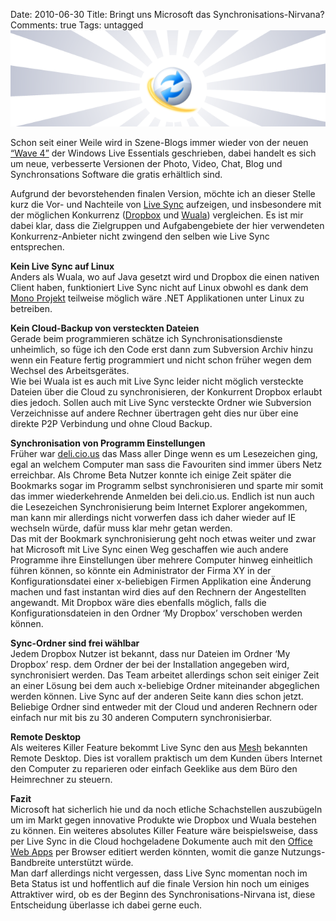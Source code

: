 Date: 2010-06-30
Title: Bringt uns Microsoft das Synchronisations-Nirvana?
Comments: true
Tags: untagged
<img title="Live_Sync_Nirvana" alt="Live_Sync_Nirvana" src="/assets/images/Live_Sync_Nirvana.png" />
<p>Schon seit einer Weile wird in Szene-Blogs immer wieder von der neuen <a
        href="https://windowslivepreview.com/essentials">“Wave 4”</a> der Windows Live Essentials geschrieben, dabei
    handelt es sich um neue, verbesserte Versionen der Photo, Video, Chat, Blog und Synchronsations Software die gratis
    erhältlich sind.</p>
<p>Aufgrund der bevorstehenden finalen Version, möchte ich an dieser Stelle kurz die Vor- und Nachteile von <a
        href="https://windowslivepreview.com/essentials/sync/">Live Sync</a> aufzeigen, und insbesondere mit der
    möglichen Konkurrenz (<a href="https://www.dropbox.com/referrals/NTEwMzUxOTk">Dropbox</a> und <a
        href="https://www.wuala.com/referral/AN647NN4JHN3PBAGNGHC">Wuala</a>) vergleichen. Es ist mir dabei klar, dass
    die Zielgruppen und Aufgabengebiete der hier verwendeten Konkurrenz-Anbieter nicht zwingend den selben wie Live Sync
    entsprechen.</p>
<p><strong>Kein Live Sync auf Linux</strong> <br />Anders als Wuala, wo auf Java gesetzt wird und Dropbox die einen
    nativen Client haben, funktioniert Live Sync nicht auf Linux obwohl es dank dem <a
        href="https://www.mono-project.com">Mono Projekt</a> teilweise möglich wäre .NET Applikationen unter Linux zu
    betreiben.</p>
<p><strong>Kein Cloud-Backup von versteckten Dateien</strong> <br />Gerade beim programmieren schätze ich
    Synchronisationsdienste unheimlich, so füge ich den Code erst dann zum Subversion Archiv hinzu wenn ein Feature
    fertig programmiert und nicht schon früher wegen dem Wechsel des Arbeitsgerätes.&#160; <br />Wie bei Wuala ist es
    auch mit Live Sync leider nicht möglich versteckte Dateien über die Cloud zu synchronisieren, der Konkurrent Dropbox
    erlaubt dies jedoch. Sollen auch mit Live Sync versteckte Ordner wie Subversion Verzeichnisse auf andere Rechner
    übertragen geht dies nur über eine direkte P2P Verbindung und ohne Cloud Backup.</p>
<p><strong>Synchronisation von Programm Einstellungen</strong> <br />Früher war <a
        href="https://delicious.com/">deli.cio.us</a> das Mass aller Dinge wenn es um Lesezeichen ging, egal an welchem
    Computer man sass die Favouriten sind immer übers Netz erreichbar. Als Chrome Beta Nutzer konnte ich einige Zeit
    später die Bookmarks sogar im Programm selbst synchronisieren und sparte mir somit das immer wiederkehrende Anmelden
    bei deli.cio.us. Endlich ist nun auch die Lesezeichen Synchronisierung beim Internet Explorer angekommen, man kann
    mir allerdings nicht vorwerfen dass ich daher wieder auf IE wechseln würde, dafür muss klar mehr getan werden.
    <br />Das mit der Bookmark synchronisierung geht noch etwas weiter und zwar hat Microsoft mit Live Sync einen Weg
    geschaffen wie auch andere Programme ihre Einstellungen über mehrere Computer hinweg einheitlich führen können, so
    könnte ein Administrator der Firma XY in der Konfigurationsdatei einer x-beliebigen Firmen Applikation eine Änderung
    machen und fast instantan wird dies auf den Rechnern der Angestellten angewandt. Mit Dropbox wäre dies ebenfalls
    möglich, falls die Konfigurationsdateien in den Ordner ‘My Dropbox’ verschoben werden können.</p>
<p><strong>Sync-Ordner sind frei wählbar <br /></strong>Jedem Dropbox Nutzer ist bekannt, dass nur Dateien im Ordner ‘My
    Dropbox’ resp. dem Ordner der bei der Installation angegeben wird, synchronisiert werden. Das Team arbeitet
    allerdings schon seit einiger Zeit an einer Lösung bei dem auch x-beliebige Ordner miteinander abgeglichen werden
    können. Live Sync auf der anderen Seite kann dies schon jetzt. Beliebige Ordner sind entweder mit der Cloud und
    anderen Rechnern oder einfach nur mit bis zu 30 anderen Computern synchronisierbar.</p>
<p><strong>Remote Desktop <br /></strong>Als weiteres Killer Feature bekommt Live Sync den aus <a
        href="https://www.mesh.com">Mesh</a> bekannten Remote Desktop. Dies ist vorallem praktisch um dem Kunden übers
    Internet den Computer zu reparieren oder einfach Geeklike aus dem Büro den Heimrechner zu steuern. </p>
<p><strong>Fazit</strong> <br />Microsoft hat sicherlich hie und da noch etliche Schachstellen auszubügeln um im Markt
    gegen innovative Produkte wie Dropbox und Wuala bestehen zu können. Ein weiteres absolutes Killer Feature wäre
    beispielsweise, dass per Live Sync in die Cloud hochgeladene Dokumente auch mit den <a
        href="https://philippkueng.ch/docscom-der-google-docs-killer.html">Office Web Apps</a> per Browser editiert
    werden könnten, womit die ganze Nutzungs-Bandbreite unterstützt würde. <br />Man darf allerdings nicht vergessen,
    dass Live Sync momentan noch im Beta Status ist und hoffentlich auf die finale Version hin noch um einiges
    Attraktiver wird, ob es der Beginn des Synchronisations-Nirvana ist, diese Entscheidung überlasse ich dabei gerne
    euch. </p>
